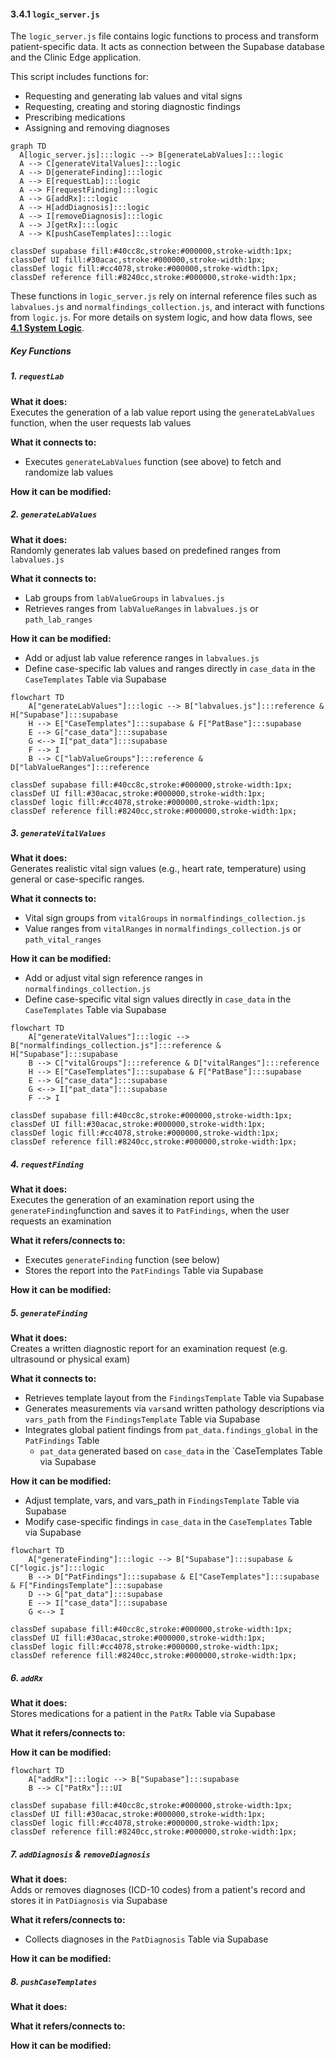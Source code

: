 #### 3.4.1  `logic_server.js`

The `logic_server.js` file contains logic functions to process and transform patient-specific data. It acts as connection between the Supabase database and the Clinic Edge application. 

This script includes functions for:
- Requesting and generating lab values and vital signs
- Requesting, creating and storing diagnostic findings
- Prescribing medications
- Assigning and removing diagnoses

```mermaid
graph TD
  A[logic_server.js]:::logic --> B[generateLabValues]:::logic
  A --> C[generateVitalValues]:::logic
  A --> D[generateFinding]:::logic
  A --> E[requestLab]:::logic
  A --> F[requestFinding]:::logic
  A --> G[addRx]:::logic
  A --> H[addDiagnosis]:::logic
  A --> I[removeDiagnosis]:::logic
  A --> J[getRx]:::logic
  A --> K[pushCaseTemplates]:::logic

classDef supabase fill:#40cc8c,stroke:#000000,stroke-width:1px;
classDef UI fill:#30acac,stroke:#000000,stroke-width:1px;
classDef logic fill:#cc4078,stroke:#000000,stroke-width:1px;
classDef reference fill:#8240cc,stroke:#000000,stroke-width:1px;
```

These functions in `logic_server.js` rely on internal reference files such as `labvalues.js` and `normalfindings_collection.js`, and interact with functions from `logic.js`. For more details on system logic, and how data flows, see [**4.1 System Logic**](../4_1_system_logic.md).

##### Key Functions

##### 1. `requestLab`

**What it does:**  
Executes the generation of a lab value report using the `generateLabValues` function, when the user requests lab values

**What it connects to:**  
- Executes `generateLabValues` function (see above) to fetch and randomize lab values

**How it can be modified:**  

##### 2. `generateLabValues`

**What it does:**  
Randomly generates lab values based on predefined ranges from `labvalues.js`

**What it connects to:**  
- Lab groups from `labValueGroups` in `labvalues.js`
- Retrieves ranges from `labValueRanges` in `labvalues.js` or `path_lab_ranges`

**How it can be modified:**  
- Add or adjust lab value reference ranges in `labvalues.js`
- Define case-specific lab values and ranges directly in `case_data` in the `CaseTemplates` Table via Supabase

```mermaid
flowchart TD
    A["generateLabValues"]:::logic --> B["labvalues.js"]:::reference & H["Supabase"]:::supabase
    H --> E["CaseTemplates"]:::supabase & F["PatBase"]:::supabase
    E --> G["case_data"]:::supabase
    G <--> I["pat_data"]:::supabase
    F --> I
    B --> C["labValueGroups"]:::reference & D["labValueRanges"]:::reference
  
classDef supabase fill:#40cc8c,stroke:#000000,stroke-width:1px;
classDef UI fill:#30acac,stroke:#000000,stroke-width:1px;
classDef logic fill:#cc4078,stroke:#000000,stroke-width:1px;
classDef reference fill:#8240cc,stroke:#000000,stroke-width:1px;
```

##### 3. `generateVitalValues`

**What it does:**  
Generates realistic vital sign values (e.g., heart rate, temperature) using general or case-specific ranges.

**What it connects to:**  
- Vital sign groups from `vitalGroups` in `normalfindings_collection.js`
- Value ranges from `vitalRanges` in `normalfindings_collection.js` or `path_vital_ranges`

**How it can be modified:**  
- Add or adjust vital sign reference ranges in `normalfindings_collection.js`
- Define case-specific vital sign values directly in `case_data` in the `CaseTemplates` Table via Supabase

```mermaid
flowchart TD
    A["generateVitalValues"]:::logic --> B["normalfindings_collection.js"]:::reference & H["Supabase"]:::supabase
    B --> C["vitalGroups"]:::reference & D["vitalRanges"]:::reference
    H --> E["CaseTemplates"]:::supabase & F["PatBase"]:::supabase
    E --> G["case_data"]:::supabase
    G <--> I["pat_data"]:::supabase
    F --> I

classDef supabase fill:#40cc8c,stroke:#000000,stroke-width:1px;
classDef UI fill:#30acac,stroke:#000000,stroke-width:1px;
classDef logic fill:#cc4078,stroke:#000000,stroke-width:1px;
classDef reference fill:#8240cc,stroke:#000000,stroke-width:1px;
```

##### 4. `requestFinding`

**What it does:**  
Executes the generation of an examination report using the `generateFinding`function and saves it to `PatFindings`, when the user requests an examination

**What it refers/connects to:**  
- Executes `generateFinding` function (see below)
- Stores the report into the `PatFindings` Table via Supabase

**How it can be modified:**  

##### 5. `generateFinding`

**What it does:**  
Creates a written diagnostic report for an examination request (e.g. ultrasound or physical exam)

**What it connects to:**  
- Retrieves template layout from the `FindingsTemplate` Table via Supabase
- Generates measurements via `vars`and written pathology descriptions via `vars_path` from the `FindingsTemplate` Table via Supabase 
- Integrates global patient findings from `pat_data.findings_global` in the `PatFindings` Table 
  - `pat_data` generated based on `case_data` in the `CaseTemplates Table via Supabase

**How it can be modified:**  
- Adjust template, vars, and vars_path in `FindingsTemplate` Table via Supabase
- Modify case-specific findings in `case_data` in the `CaseTemplates` Table via Supabase

```mermaid
flowchart TD
    A["generateFinding"]:::logic --> B["Supabase"]:::supabase & C["logic.js"]:::logic
    B --> D["PatFindings"]:::supabase & E["CaseTemplates"]:::supabase & F["FindingsTemplate"]:::supabase
    D --> G["pat_data"]:::supabase
    E --> I["case_data"]:::supabase
    G <--> I

classDef supabase fill:#40cc8c,stroke:#000000,stroke-width:1px;
classDef UI fill:#30acac,stroke:#000000,stroke-width:1px;
classDef logic fill:#cc4078,stroke:#000000,stroke-width:1px;
classDef reference fill:#8240cc,stroke:#000000,stroke-width:1px;
```

##### 6. `addRx`

**What it does:**  
Stores medications for a patient in the `PatRx` Table via Supabase

**What it refers/connects to:**  

**How it can be modified:**  

```mermaid
flowchart TD
    A["addRx"]:::logic --> B["Supabase"]:::supabase
    B --> C["PatRx"]:::UI

classDef supabase fill:#40cc8c,stroke:#000000,stroke-width:1px;
classDef UI fill:#30acac,stroke:#000000,stroke-width:1px;
classDef logic fill:#cc4078,stroke:#000000,stroke-width:1px;
classDef reference fill:#8240cc,stroke:#000000,stroke-width:1px;
```

##### 7. `addDiagnosis` & `removeDiagnosis`

**What it does:**  
Adds or removes diagnoses (ICD-10 codes) from a patient's record and stores it in `PatDiagnosis` via Supabase

**What it refers/connects to:**  
- Collects diagnoses in the `PatDiagnosis` Table via Supabase

**How it can be modified:**  

##### 8. `pushCaseTemplates`

**What it does:**  

**What it refers/connects to:**  

**How it can be modified:**  
